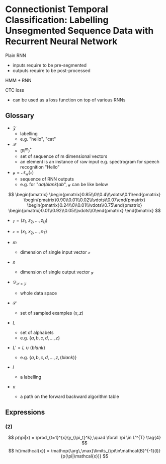 # Connectionist Temporal Classification: Labelling Unsegmented Sequence Data with Recurrent Neural Network

Plain RNN
- inputs require to be pre-segmented
- outputs require to be post-processed

HMM + RNN

CTC loss
- can be used as a loss function on top of various RNNs

## Glossary

- $\mathcal{Z}$
  - labelling
  - e.g. "hello", "cat"
- $\mathcal{X}$
  - $(\mathbb{R}^m)^*$
  - set of sequence of m dimensional vectors
  - an element is an instance of raw input e.g. spectrogram for speech recognition "Hello"
- $\mathcal{y} = \mathcal{N}_w(\mathcal{x})$
  - sequence of RNN outputs
  - e.g. for "$aa(blank)ab$", $\mathcal{y}$ can be like below

$$
\begin{bmatrix}
    \begin{pmatrix}0.85\\0\\0.4\\\vdots\\0.11\end{pmatrix}
    \begin{pmatrix}0.90\\0.01\\0.02\\\vdots\\0.07\end{pmatrix}
    \begin{pmatrix}0.24\\0\\0.01\\\vdots\\0.75\end{pmatrix}
    \begin{pmatrix}0.01\\0.92\\0.05\\\vdots\\0\end{pmatrix}
\end{bmatrix}
$$

- $\mathcal{z} = (z_1, z_2, ..., z_U)$
- $\mathcal{x} = (x_1, x_2, ..., x_T)$

- $m$
  - dimension of single input vector $\mathcal{x}$
- $n$
  - dimension of single output vector $\mathcal{y}$
- $\mathcal{D}_{\mathcal{X}\times\mathcal{Z}}$
  - whole data space
- $\mathcal{S}$
  - set of sampled examples $(x,z)$
- $L$
  - set of alphabets
  - e.g. $\lbrace{a,b,c,d,...,z\rbrace}$
- $L' = L \cup \lbrace blank \rbrace$
  - e.g. $\lbrace{a,b,c,d,...,z,(blank)\rbrace}$
- $l$
  - a labelling
- $\pi$
  - a path on the forward backward algorithm table

## Expressions

### (2)
$$
p(\pi|x) = \prod_{t=1}^{x}{y_{\pi_t}^k},\quad \forall \pi \in L'^{T} \tag{4}
$$
$$
h(\mathcal{x}) = \mathop{\arg\,\max}\limits_{\pi\in\mathcal{B}^{-1}(l)}{p(\pi|\mathcal{x})}
$$

